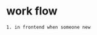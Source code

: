 <!-- # work flow
    1, from frontend we will send our user, email address to the backend
    2. the backend will create a new checkout session of stripe and we will return that session url (that will be used for pay to us) to our frontend
    3. after getting the session url in frontend we will redirect our user to that session url to pay us using stripe's own payment page. -->

# work flow

    1. in frontend when someone new 